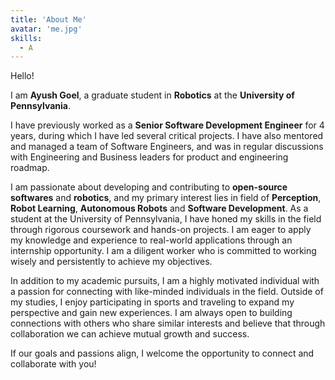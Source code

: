 ```yaml
---
title: 'About Me'
avatar: 'me.jpg'
skills:
  - A
---
```


Hello!

I am <b>Ayush Goel</b>, a graduate student in <b>Robotics</b> at the <b>University of Pennsylvania</b>.

I have previously worked as a <b>Senior Software Development Engineer</b> for 4 years, during which I have led several critical projects. I have also mentored and managed a team of Software Engineers, and was in regular discussions with Engineering and Business leaders for product and engineering roadmap.

I am passionate about developing and contributing to <b>open-source softwares</b> and <b>robotics</b>, and my primary interest lies in field of <b>Perception</b>, <b>Robot Learning</b>, <b>Autonomous Robots</b> and <b>Software Development</b>. As a student at the University of Pennsylvania, I have honed my skills in the field through rigorous coursework and hands-on projects. I am eager to apply my knowledge and experience to real-world applications through an internship opportunity. I am a diligent worker who is committed to working wisely and persistently to achieve my objectives.

<!-- I intend to focus my robotics career on the entrepreneurship/innovation track while participating in the software engineering team. -->

In addition to my academic pursuits, I am a highly motivated individual with a passion for connecting with like-minded individuals in the field. Outside of my studies, I enjoy participating in sports and traveling to expand my perspective and gain new experiences. I am always open to building connections with others who share similar interests and believe that through collaboration we can achieve mutual growth and success.

If our goals and passions align, I welcome the opportunity to connect and collaborate with you!

<!-- As a CS Professional and a ROBO grad student, my primary interest lies in field of Autonomous Robots, Computer Vision, Machine Learning and Software Development. I designed and developed a semi-autonomous mobile robot from scratch during my undergrad, wherein I worked on the mechanical, electrical and computational aspects of a mobile robot. I hope to develop more robust solutions for mobile robots enabling them to accomplish a variety of tasks. Whether for work or pleasure, I enjoy exploring ideas that leverage technology to enhance people's lives. -->

